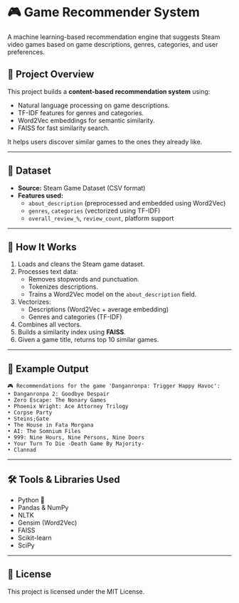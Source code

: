 # 🎮 Game Recommender System

A machine learning-based recommendation engine that suggests Steam video games based on game descriptions, genres, categories, and user preferences.

## 📌 Project Overview

This project builds a **content-based recommendation system** using:
- Natural language processing on game descriptions.
- TF-IDF features for genres and categories.
- Word2Vec embeddings for semantic similarity.
- FAISS for fast similarity search.

It helps users discover similar games to the ones they already like.

---

## 📂 Dataset

- **Source:** Steam Game Dataset (CSV format)
- **Features used:**
  - `about_description` (preprocessed and embedded using Word2Vec)
  - `genres`, `categories` (vectorized using TF-IDF)
  - `overall_review_%`, `review_count`, platform support

---

## 🚀 How It Works

1. Loads and cleans the Steam game dataset.
2. Processes text data:
   - Removes stopwords and punctuation.
   - Tokenizes descriptions.
   - Trains a Word2Vec model on the `about_description` field.
3. Vectorizes:
   - Descriptions (Word2Vec + average embedding)
   - Genres and categories (TF-IDF)
4. Combines all vectors.
5. Builds a similarity index using **FAISS**.
6. Given a game title, returns top 10 similar games.

---

## 🧪 Example Output

```text
🎮 Recommendations for the game 'Danganronpa: Trigger Happy Havoc':
• Danganronpa 2: Goodbye Despair
• Zero Escape: The Nonary Games
• Phoenix Wright: Ace Attorney Trilogy
• Corpse Party
• Steins;Gate
• The House in Fata Morgana
• AI: The Somnium Files
• 999: Nine Hours, Nine Persons, Nine Doors
• Your Turn To Die -Death Game By Majority-
• Clannad
```

---

## 🛠️ Tools & Libraries Used

- Python 🐍
- Pandas & NumPy
- NLTK
- Gensim (Word2Vec)
- FAISS
- Scikit-learn
- SciPy

---

## 📄 License

This project is licensed under the MIT License.
